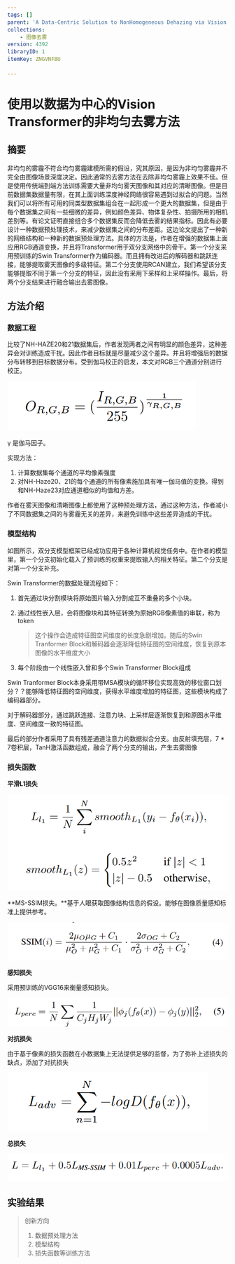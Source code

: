 ```yaml
---
tags: []
parent: 'A Data-Centric Solution to NonHomogeneous Dehazing via Vision Transformer'
collections:
    - 图像去雾
version: 4392
libraryID: 1
itemKey: ZNGVNFBU

---
```

# 使用以数据为中心的Vision Transformer的非均匀去雾方法

## 摘要

非均匀的雾霾不符合均匀雾霾建模所需的假设，究其原因，是因为非均匀雾霾并不完全由图像场景深度决定。因此通常的去雾方法在去除非均匀雾霾上效果不佳。但是使用传统端到端方法训练需要大量非均匀雾天图像和其对应的清晰图像。但是目前数据集数据量有限，在其上面训练深度神经网络很容易遇到过拟合的问题。当然我们可以将所有可用的同类型数据集组合在一起形成一个更大的数据集，但是由于每个数据集之间有一些细微的差异，例如颜色差异、物体复杂性、拍摄所用的相机差别等。有论文证明直接组合多个数据集反而会降低去雾的结果指标。因此有必要设计一种数据预处理技术，来减少数据集之间的分布差距。这边论文提出了一种新的网络结构和一种新的数据预处理方法。具体的方法是，作者在增强的数据集上面应用RGB通道变换，并且将Transformer用于双分支网络中的骨干。第一个分支采用预训练的Swin Transformer作为编码器。而且拥有改进后的解码器和跳跃连接，能够提取雾天图像的多级特征。第二个分支使用RCAN建立，我们希望该分支能够提取不同于第一个分支的特征，因此没有采用下采样和上采样操作。最后，将两个分支结果进行融合输出去雾图像。

## 方法介绍

### 数据工程

比较了NH-HAZE20和21数据集后，作者发现两者之间有明显的颜色差异，这种差异会对训练造成干扰。因此作者目标就是尽量减少这个差异。并且将增强后的数据分布转移到目标数据分布。受到伽马校正的启发，本文对RGB三个通道分别进行校正。

![\<img alt="" data-attachment-key="9QAJXNHG" width="432" height="114" src="attachments/9QAJXNHG.png" ztype="zimage">](attachments/9QAJXNHG.png)

γ 是伽马因子。

实现方法：

1.  计算数据集每个通道的平均像素强度
2.  对NH-Haze20、21的每个通道的所有像素施加具有唯一伽马值的变换。得到和NH-Haze23对应通道相似的均值和方差。

作者在雾天图像和清晰图像上都使用了这种预处理方法，通过这种方法，作者减小了不同数据集之间的与雾霾无关的差异，来避免训练中这些差异造成的干扰。

### 模型结构

如图所示，双分支模型框架已经成功应用于各种计算机视觉任务中。在作者的模型里，第一个分支初始化载入了预训练的权重来提取输入的相关特征。第二个分支是对第一个分支补充。

Swin Transformer的数据处理流程如下：

1.  首先通过块分割模块将原始图片输入分割成互不重叠的多个小块。

2.  通过线性嵌入层，会将图像块和其特征转换为原始RGB像素值的串联，称为token

    > 这个操作会造成特征图空间维度的长度急剧增加。随后的Swin Tranformer Block和解码器会逐渐降低特征图的空间维度，恢复到原本图像的水平维度大小

3.  每个阶段由一个线性嵌入曾和多个Swin Transformer Block组成

Swin Tranformer Block本身采用带MSA模块的循环移位实现高效的移位窗口划分？？能够降低特征图的空间维度，获得水平维度增加的特征图，这些模块构成了编码器部分。

对于解码器部分，通过跳跃连接、注意力块、上采样层逐渐恢复到和原图水平维度、空间维度一致的特征图。

最后的部分作者采用了具有残差通道注意力的数据拟合分支。由反射填充层，7 \* 7卷积层，TanH激活函数组成，融合了两个分支的输出，产生去雾图像

### 损失函数

**平滑L1损失**

![\<img alt="" data-attachment-key="3S77GS97" width="642" height="282" src="attachments/3S77GS97.png" ztype="zimage">](attachments/3S77GS97.png)

**MS-SSIM损失。**基于人眼获取图像结构信息的假设。能够在图像质量感知标准上提供参考。

![\<img alt="" data-attachment-key="GD73BSQ7" width="796" height="139" src="attachments/GD73BSQ7.png" ztype="zimage">](attachments/GD73BSQ7.png)

**感知损失**

采用预训练的VGG16来衡量感知损失。

![\<img alt="" data-attachment-key="MS9A34IQ" width="774" height="101" src="attachments/MS9A34IQ.png" ztype="zimage">](attachments/MS9A34IQ.png)

**对抗损失**

由于基于像素的损失函数在小数据集上无法提供足够的监督，为了弥补上述损失的缺点，添加了对抗损失

![\<img alt="" data-attachment-key="U22G22M6" width="460" height="134" src="attachments/U22G22M6.png" ztype="zimage">](attachments/U22G22M6.png)

**总损失**

![\<img alt="" data-attachment-key="WSVE4W64" width="712" height="88" src="attachments/WSVE4W64.png" ztype="zimage">](attachments/WSVE4W64.png)

## 实验结果

> 创新方向
>
> 1.  数据预处理方法
> 2.  模型结构
> 3.  损失函数等训练方法


